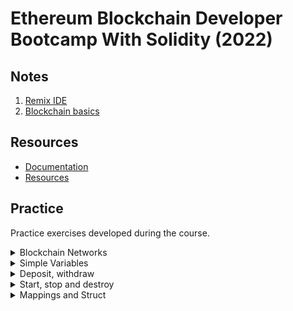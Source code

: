 # Ethereum Blockchain Developer Bootcamp With Solidity (2022)

## Notes

1. [Remix IDE](./notes/remix.md)
2. [Blockchain basics](./notes/blockchain-basics.md)

## Resources

-   [Documentation](https://ethereum-blockchain-developer.com/)
-   [Resources](https://docs.google.com/spreadsheets/d/1OO06RZ7vw8-Hij8ZxB68FaRYRtQEz3GifnLDNwW8sTs/edit#gid=1051902784)

## Practice

Practice exercises developed during the course.

<details>
  <summary>Blockchain Networks</summary>

### [FirstSmartContract.sol](./contracts/FirstSmartContract.sol)

-   JavaScript VM(London) deploy 0xd9145CCE52D386f254917e481eB44e9943F39138

![JavaScript VM](./util/images/javaScriptVM.png)

-   Ropsten deploy [0x8346f00379d30Dc3bf7D069C96a65ec6B30ac0EF](https://ropsten.etherscan.io/address/0x8346f00379d30Dc3bf7D069C96a65ec6B30ac0EF)

-   Web3 Provider deploy 0x3dc61BFDa63a4FbA5C9bB5C20a99c97cecb90a9a

![JavaScript VM](./util/images/web3provider.png)

</details>

<details>
  <summary>Simple Variables</summary>

#### [Variables.sol](./contracts/Variables.sol)

#### [RollOver7.sol](./contracts/RollOver7.sol) pragma solidity 0.7.0;

#### [RollOver8.sol](./contracts/RollOver8.sol) pragma solidity ^0.8.1;

</details>

<details>
  <summary>Deposit, withdraw</summary>

#### [SendMoneyExample.sol](./contracts/SendMoneyExample.sol)

</details>

<details>
  <summary>Start, stop and destroy</summary>

#### [StartStopUpdateExample.sol](./contracts/StartStopUpdateExample.sol)

</details>

<details>
  <summary>Mappings and Struct</summary>

#### [SimpleMappingExample.sol](./contracts/SimpleMappingExample.sol)

#### [MappingStructExample.sol](./contracts/MappingStructExample.sol)

</details>
